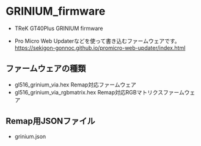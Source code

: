 # GRINIUM_firmware
- TReK GT40Plus GRINIUM firmware

- Pro Micro Web Updaterなどを使って書き込むファームウェアです。  
https://sekigon-gonnoc.github.io/promicro-web-updater/index.html

## ファームウェアの種類
- gl516_grinium_via.hex Remap対応ファームウェア
- gl516_grinium_via_rgbmatrix.hex Remap対応RGBマトリクスファームウェア

## Remap用JSONファイル
- grinium.json
